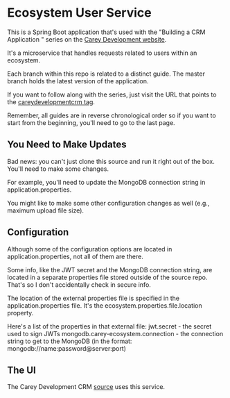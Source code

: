 # Ecosystem User Service

This is a Spring Boot application that's used with the "Building a CRM Application " series on the <a href="https://careydevelopment.us" target="_blank">Carey Development website</a>.

It's a microservice that handles requests related to users within an ecosystem.

Each branch within this repo is related to a distinct guide. The master branch holds the latest version of the application.

If you want to follow along with the series, just visit the URL that points to the <a href="https://careydevelopment.us/tag/careydevelopmentcrm" target="_blank">careydevelopmentcrm tag</a>. 

Remember, all guides are in reverse chronological order so if you want to start from the beginning, you'll need to go to the last page.

## You Need to Make Updates
Bad news: you can't just clone this source and run it right out of the box. You'll need to make some changes.

For example, you'll need to update the MongoDB connection string in application.properties.

You might like to make some other configuration changes as well (e.g., maximum upload file size).

## Configuration
Although some of the configuration options are located in application.properties, not all of them are there.

Some info, like the JWT secret and the MongoDB connection string, are located in a separate properties file stored outside of the source repo. That's
so I don't accidentally check in secure info.

The location of the external properties file is specified in the application.properties file. It's the ecosystem.properties.file.location property.

Here's a list of the properties in that external file:
jwt.secret - the secret used to sign JWTs
mongodb.carey-ecosystem.connection - the connection string to get to the MongoDB (in the format: mongodb://name:password@server:port)

## The UI
The Carey Development CRM <a href="https://github.com/careydevelopment/careydevelopmentcrm">source</a> uses this service.


